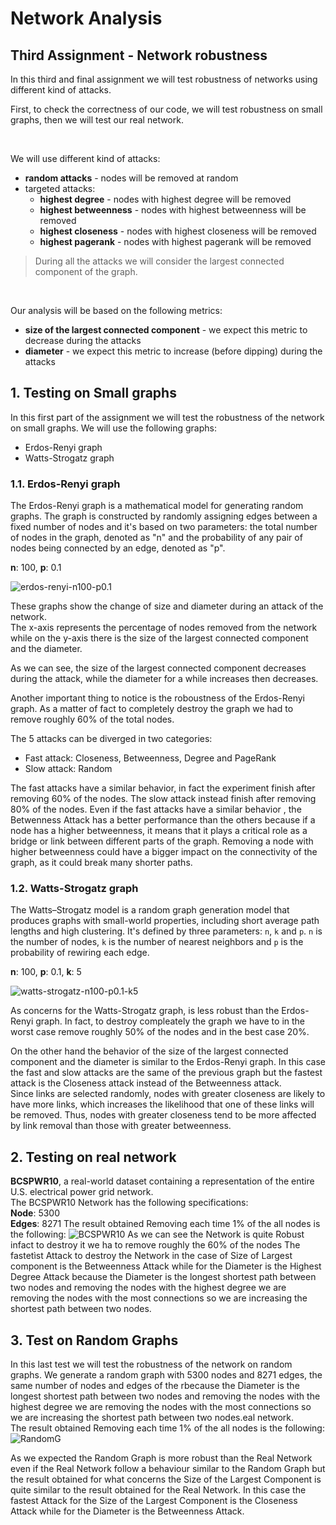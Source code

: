 # Network Analysis

## Third Assignment - Network robustness

In this third and final assignment we will test robustness of networks using different kind of attacks.

First, to check the correctness of our code, we will test robustness on small graphs, then we will test our real network.

<br>

We will use different kind of attacks:

- **random attacks** - nodes will be removed at random
- targeted attacks:
  - **highest degree** - nodes with highest degree will be removed
  - **highest betweenness** - nodes with highest betweenness will be removed
  - **highest closeness** - nodes with highest closeness will be removed
  - **highest pagerank** - nodes with highest pagerank will be removed

> During all the attacks we will consider the largest connected component of the graph.

<br>

Our analysis will be based on the following metrics:

- **size of the largest connected component** - we expect this metric to decrease during the attacks
- **diameter** - we expect this metric to increase (before dipping) during the attacks

## 1. Testing on Small graphs

In this first part of the assignment we will test the robustness of the network on small graphs. We will use the following graphs:

- Erdos-Renyi graph
- Watts-Strogatz graph

### 1.1. Erdos-Renyi graph

The Erdos-Renyi graph is a mathematical model for generating random graphs.
The graph is constructed by randomly assigning edges between a fixed number of nodes and it's based on two parameters: the total number of nodes in the graph, denoted as "n" and the probability of any pair of nodes being connected by an edge, denoted as "p".

**n**: 100, **p**: 0.1

![erdos-renyi-n100-p0.1](./src/erdos-renyi-n100-p0.1.png)
  
These graphs show the change of size and diameter during an attack of the network.  
The x-axis represents the percentage of nodes removed from the network while on the y-axis there is the size of the largest connected component and the diameter.

As we can see, the size of the largest connected component decreases during the attack, while the diameter for a while increases then decreases.

Another important thing to notice is the roboustness of the Erdos-Renyi graph. As a matter of fact to completely destroy the graph we had to remove roughly 60% of the total nodes.

The 5 attacks can be diverged in two categories:

- Fast attack: Closeness, Betweenness, Degree and PageRank
- Slow attack: Random

The fast attacks have a similar behavior, in fact the experiment finish after removing 60% of the nodes. The slow attack instead finish after removing 80% of the nodes.
Even if the fast attacks have a similar behavior , the Betwenness Attack has a better performance than the others because if a node has a higher betweenness, it means that it plays a critical role as a bridge or link between different parts of the graph. Removing a node with higher betweenness could have a bigger impact on the connectivity of the graph, as it could break many shorter paths.

### 1.2. Watts-Strogatz graph

The Watts–Strogatz model is a random graph generation model that produces graphs with small-world properties, including short average path lengths and high clustering.
It's defined by three parameters: `n`, `k` and `p`. `n` is the number of nodes, `k` is the number of nearest neighbors and `p` is the probability of rewiring each edge.  

**n**: 100, **p**: 0.1, **k**: 5

![watts-strogatz-n100-p0.1-k5](./src/watts-strogatz-n100-p0.1-k5.png)

As concerns for the Watts-Strogatz graph, is less robust than the Erdos-Renyi graph. In fact, to destroy compleately the graph we have to in the worst case remove roughly 50% of the nodes and in the best case 20%.

On the other hand the behavior of the size of the largest connected component and the diameter is similar to the Erdos-Renyi graph.
In this case the fast and slow attacks are the same of the previous graph but the fastest attack is the Closeness attack instead of the Betweenness attack.  
Since links are selected randomly, nodes with greater closeness are likely to have more links, which increases the likelihood that one of these links will be removed. Thus, nodes with greater closeness tend to be more affected by link removal than those with greater betweenness.

## 2. Testing on real network

**BCSPWR10**, a real-world dataset containing a representation of the entire U.S. electrical power grid network.  
The BCSPWR10 Network has the following specifications:  
**Node**: 5300  
**Edges**: 8271
The result obtained Removing each time 1% of the all nodes is the following:
![BCSPWR10](./src/attack_results_1percent.png)
As we can see the Network is quite Robust infact to destroy it we ha to remove roughly the 60% of the nodes
The fastetìst Attack to destroy the Network in the case of Size of Largest component is the Betweenness Attack while for the Diameter is the Highest Degree Attack because the Diameter is the longest shortest path between two nodes and removing the nodes with the highest degree we are removing the nodes with the most connections so we are increasing the shortest path between two nodes.

## 3. Test on Random Graphs 
In this last test we will test the robustness of the network on random graphs. We generate a random graph with 5300 nodes and 8271 edges, the same number of nodes and edges of the rbecause the Diameter is the longest shortest path between two nodes and removing the nodes with the highest degree we are removing the nodes with the most connections so we are increasing the shortest path between two nodes.eal network.  
The result obtained Removing each time 1% of the all nodes is the following:
![RandomG](./src/attack_result_randomGraph_1percent.png)

As we expected the Random Graph is more robust than the Real Network even if the Real Network follow a behaviour similar to the Random Graph but the result obtained for what concerns the Size of the Largest Component is quite similar to the result obtained for the Real Network.
In this case the fastest Attack for the Size of the Largest Component is the Closeness Attack while for the Diameter is the Betweenness Attack.